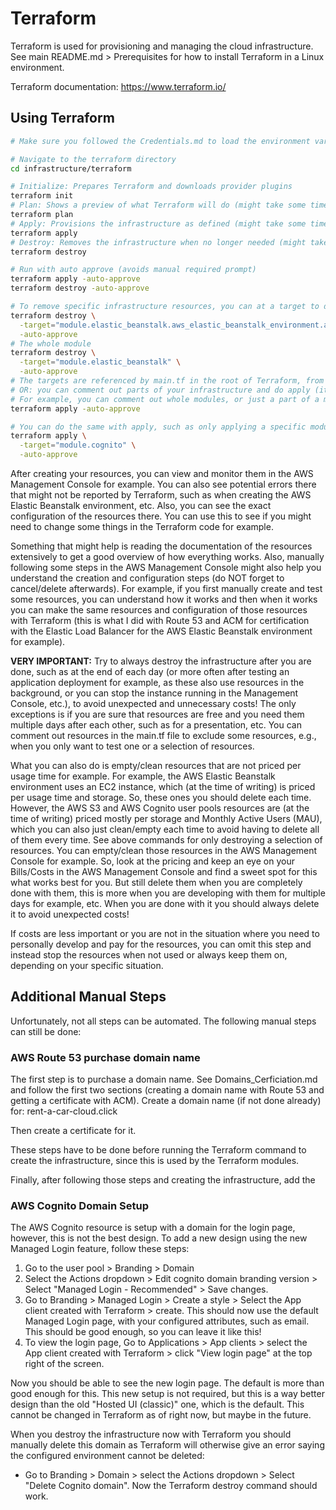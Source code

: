 # Terraform
Terraform is used for provisioning and managing the cloud infrastructure. See main README.md > Prerequisites for how to install Terraform in a Linux environment.

Terraform documentation: https://www.terraform.io/

## Using Terraform
```sh
# Make sure you followed the Credentials.md to load the environment variables in the terminal session!

# Navigate to the terraform directory
cd infrastructure/terraform

# Initialize: Prepares Terraform and downloads provider plugins
terraform init
# Plan: Shows a preview of what Terraform will do (might take some time)
terraform plan
# Apply: Provisions the infrastructure as defined (might take some time)
terraform apply
# Destroy: Removes the infrastructure when no longer needed (might take some time)
terraform destroy

# Run with auto approve (avoids manual required prompt)
terraform apply -auto-approve
terraform destroy -auto-approve

# To remove specific infrastructure resources, you can at a target to destroy, such as only the aws eb environment:
terraform destroy \
  -target="module.elastic_beanstalk.aws_elastic_beanstalk_environment.app_env" \
  -auto-approve
# The whole module
terraform destroy \
  -target="module.elastic_beanstalk" \
  -auto-approve
# The targets are referenced by main.tf in the root of Terraform, from there you can select the targets (you can add more targets)
# OR: you can comment out parts of your infrastructure and do apply (it will remove the commented parts)
# For example, you can comment out whole modules, or just a part of a module in its main.tf, such as aws_elastic_beanstalk_environment.app_env
terraform apply -auto-approve

# You can do the same with apply, such as only applying a specific module
terraform apply \
  -target="module.cognito" \
  -auto-approve
```

After creating your resources, you can view and monitor them in the AWS Management Console for example. You can also see potential errors there that might not be reported by Terraform, such as when creating the AWS Elastic Beanstalk environment, etc. Also, you can see the exact configuration of the resources there. You can use this to see if you might need to change some things in the Terraform code for example.

Something that might help is reading the documentation of the resources extensively to get a good overview of how everything works. Also, manually following some steps in the AWS Management Console might also help you understand the creation and configuration steps (do NOT forget to cancel/delete afterwards). For example, if you first manually create and test some resources, you can understand how it works and then when it works you can make the same resources and configuration of those resources with Terraform (this is what I did with Route 53 and ACM for certification with the Elastic Load Balancer for the AWS Elastic Beanstalk environment for example).

**VERY IMPORTANT:** Try to always destroy the infrastructure after you are done, such as at the end of each day (or more often after testing an application deployment for example, as these also use resources in the background, or you can stop the instance running in the Management Console, etc.), to avoid unexpected and unnecessary costs! The only exceptions is if you are sure that resources are free and you need them multiple days after each other, such as for a presentation, etc. You can comment out resources in the main.tf file to exclude some resources, e.g., when you only want to test one or a selection of resources.

What you can also do is empty/clean resources that are not priced per usage time for example. For example, the AWS Elastic Beanstalk environment uses an EC2 instance, which (at the time of writing) is priced per usage time and storage. So, these ones you should delete each time. However, the AWS S3 and AWS Cognito user pools resources are (at the time of writing) priced mostly per storage and Monthly Active Users (MAU), which you can also just clean/empty each time to avoid having to delete all of them every time. See above commands for only destroying a selection of resources. You can empty/clean those resources in the AWS Management Console for example. So, look at the pricing and keep an eye on your Bills/Costs in the AWS Management Console and find a sweet spot for this what works best for you. But still delete them when you are completely done with them, this is more when you are developing with them for multiple days for example, etc. When you are done with it you should always delete it to avoid unexpected costs!

If costs are less important or you are not in the situation where you need to personally develop and pay for the resources, you can omit this step and instead stop the resources when not used or always keep them on, depending on your specific situation.


## Additional Manual Steps
Unfortunately, not all steps can be automated. The following manual steps can still be done:

### AWS Route 53 purchase domain name
The first step is to purchase a domain name. See Domains_Cerficiation.md and follow the first two sections (creating a domain name with Route 53 and getting a certificate with ACM). Create a domain name (if not done already) for: rent-a-car-cloud.click

Then create a certificate for it.

These steps have to be done before running the Terraform command to create the infrastructure, since this is used by the Terraform modules.

Finally, after following those steps and creating the infrastructure, add the 


### AWS Cognito Domain Setup
The AWS Cognito resource is setup with a domain for the login page, however, this is not the best design. To add a new design using the new Managed Login feature, follow these steps:

1. Go to the user pool > Branding > Domain
2. Select the Actions dropdown > Edit cognito domain branding version > Select "Managed Login - Recommended" > Save changes.
3. Go to Branding > Managed Login > Create a style > Select the App client created with Terraform > create.
This should now use the default Managed Login page, with your configured attributes, such as email. This should be good enough, so you can leave it like this!
4. To view the login page, Go to Applications > App clients > select the App client created with Terraform > click "View login page" at the top right of the screen.

Now you should be able to see the new login page. The default is more than good enough for this. This new setup is not required, but this is a way better design than the old "Hosted UI (classic)" one, which is the default. This cannot be changed in Terraform as of right now, but maybe in the future.

When you destroy the infrastructure now with Terraform you should manually delete this domain as Terraform will otherwise give an error saying the configured environment cannot be deleted:
- Go to Branding > Domain > select the Actions dropdown > Select "Delete Cognito domain".
Now the Terraform destroy command should work.
